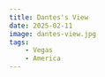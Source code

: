 ```yaml
---
title: Dantes's View
date: 2025-02-11
image: dantes-view.jpg
tags:
    - Vegas
    - America
---
```

